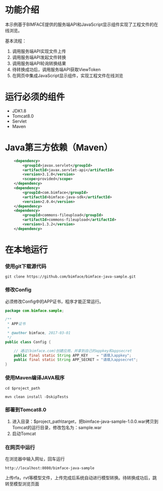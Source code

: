 # 功能介绍

本示例基于BIMFACE提供的服务端API和JavaScript显示组件实现了工程文件的在线浏览。

基本流程：
1. 调用服务端API实现文件上传
2. 调用服务端API发起文件转换
3. 调用服务端API轮询转换结果
4. 待转换成功后，调用服务端API获取ViewToken
5. 在网页中集成JavaScript显示组件，实现工程文件在线浏览

# 运行必须的组件

* JDK1.8
* Tomcat8.0
* Servlet
* Maven

# Java第三方依赖（Maven）

```xml
	<dependency>
		<groupId>javax.servlet</groupId>
		<artifactId>javax.servlet-api</artifactId>
		<version>3.1.0</version>
		<scope>provided</scope>
	</dependency>
	<dependency>
		<groupId>com.bimface</groupId>
		<artifactId>bimface-java-sdk</artifactId>
		<version>2.0.4</version>
	</dependency>
	<dependency>
		<groupId>commons-fileupload</groupId>
		<artifactId>commons-fileupload</artifactId>
		<version>1.3.2</version>
	</dependency>
```

# 在本地运行

### 使用git下载源代码

```
git clone https://github.com/bimface/bimface-java-sample.git
```

### 修改Config

必须修改Config中的APP证书，程序才能正常运行。

```java
package com.bimface.sample;

/**
 * APP证书
 * 
 * @author bimface, 2017-03-01
 */
public class Config {

    // 通过(bimface.com)创建应用，并拿到自己的appkey和appsecret
    public final static String APP_KEY    = "请填入appkey";
    public final static String APP_SECRET = "请填入appsecret";
}
```

### 使用Maven编译JAVA程序

```
cd $project_path
```

```
mvn clean install -DskipTests
```

### 部署到Tomcat8.0

1. 进入目录：$project_path\target，把bimface-java-sample-1.0.0.war拷贝到Tomcat的运行目录，修改包名为：sample.war
2. 启动Tomcat

### 在网页中运行

在浏览器中输入网址，回车运行

```
http://localhost:8080/bimface-java-sample
```

上传rfa，rvt等模型文件，上传完成后系统自动进行模型转换。待转换成功后，跳转至模型浏览页面